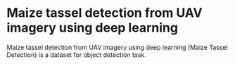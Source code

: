 # Maize tassel detection from UAV imagery using deep learning

Maize tassel detection from UAV imagery using deep learning (Maize Tassel Detection) is a dataset for object detection task.
